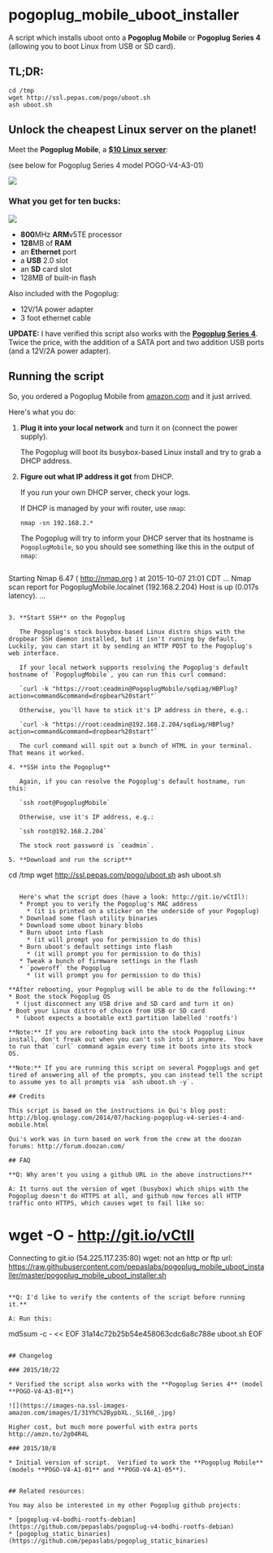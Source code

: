# pogoplug_mobile_uboot_installer
A script which installs uboot onto a **Pogoplug Mobile** or **Pogoplug Series 4** (allowing you to boot Linux from USB or SD card).

## TL;DR:

```
cd /tmp
wget http://ssl.pepas.com/pogo/uboot.sh
ash uboot.sh
```

## Unlock the cheapest Linux server on the planet!

Meet the **Pogoplug Mobile**, a **[$10 Linux server](http://amzn.to/2fEkZEH)**:

(see below for Pogoplug Series 4 model POGO-V4-A3-01)

![](https://raw.githubusercontent.com/pepaslabs/pogoplug_mobile_uboot_installer/master/.github_media/Pogoplug.jpg)

### What you get for ten bucks:

![](https://raw.githubusercontent.com/pepaslabs/pogoplug_mobile_uboot_installer/master/.github_media/Pogoplug_Mobile_Rear.jpg)

* **800**MHz **ARM**v5TE processor
* **128**MB of **RAM**
* an **Ethernet** port
* a **USB** 2.0 slot
* an **SD** card slot
* 128MB of built-in flash

Also included with the Pogoplug:
* 12V/1A power adapter
* 3 foot ethernet cable

**UPDATE:** I have verified this script also works with the **[Pogoplug Series 4](http://amzn.to/2g04R4L)**.  Twice the price, with the addition of a SATA port and two addition USB ports (and a 12V/2A power adapter).

## Running the script

So, you ordered a Pogoplug Mobile from [amazon.com](http://amzn.to/2fEkZEH) and it just arrived.

Here's what you do:

1. **Plug it into your local network** and turn it on (connect the power supply).

   The Pogoplug will boot its busybox-based Linux install and try to grab a DHCP address.

2. **Figure out what IP address it got** from DHCP.

   If you run your own DHCP server, check your logs.
   
   If DHCP is managed by your wifi router, use `nmap`:
   
   `nmap -sn 192.168.2.*`
   
   The Pogoplug will try to inform your DHCP server that its hostname is `PogoplugMobile`, so you should see something like this in the output of `nmap`:
   
   ```
Starting Nmap 6.47 ( http://nmap.org ) at 2015-10-07 21:01 CDT
...
Nmap scan report for PogoplugMobile.localnet (192.168.2.204)
Host is up (0.017s latency).
...
```

3. **Start SSH** on the Pogoplug

   The Pogoplug's stock busybox-based Linux distro ships with the dropbear SSH daemon installed, but it isn't running by default.  Luckily, you can start it by sending an HTTP POST to the Pogoplug's web interface.
   
   If your local network supports resolving the Pogoplug's default hostname of `PogoplugMobile`, you can run this curl command:
   
   `curl -k "https://root:ceadmin@PogoplugMobile/sqdiag/HBPlug?action=command&command=dropbear%20start"`
   
   Otherwise, you'll have to stick it's IP address in there, e.g.:
   
   `curl -k "https://root:ceadmin@192.168.2.204/sqdiag/HBPlug?action=command&command=dropbear%20start"`
   
   The curl command will spit out a bunch of HTML in your terminal.  That means it worked.
   
4. **SSH into the Pogoplug**

   Again, if you can resolve the Pogoplug's default hostname, run this:
   
   `ssh root@PogoplugMobile`
   
   Otherwise, use it's IP address, e.g.:

   `ssh root@192.168.2.204`
   
   The stock root password is `ceadmin`.
   
5. **Download and run the script**

   ```
cd /tmp
wget http://ssl.pepas.com/pogo/uboot.sh
ash uboot.sh
```

   Here's what the script does (have a look: http://git.io/vCtIl):
   * Prompt you to verify the Pogoplug's MAC address
     * (it is printed on a sticker on the underside of your Pogoplug)
   * Download some flash utility binaries
   * Download some uboot binary blobs
   * Burn uboot into flash
     * (it will prompt you for permission to do this)
   * Burn uboot's default settings into flash
     * (it will prompt you for permission to do this)
   * Tweak a bunch of firmware settings in the flash
   * `poweroff` the Pogoplug
     * (it will prompt you for permission to do this)

**After rebooting, your Pogoplug will be able to do the following:**
* Boot the stock Pogoplug OS
  * (just disconnect any USB drive and SD card and turn it on)
* Boot your Linux distro of choice from USB or SD card
  * (uboot expects a bootable ext3 partition labelled 'rootfs')

**Note:** If you are rebooting back into the stock Pogoplug Linux install, don't freak out when you can't ssh into it anymore.  You have to run that `curl` command again every time it boots into its stock OS.

**Note:** If you are running this script on several Pogoplugs and get tired of answering all of the prompts, you can instead tell the script to assume yes to all prompts via `ash uboot.sh -y`.

## Credits

This script is based on the instructions in Qui's blog post: http://blog.qnology.com/2014/07/hacking-pogoplug-v4-series-4-and-mobile.html

Qui's work was in turn based on work from the crew at the doozan forums: http://forum.doozan.com/

## FAQ

**Q: Why aren't you using a github URL in the above instructions?**

A: It turns out the version of wget (busybox) which ships with the Pogoplug doesn't do HTTPS at all, and github now forces all HTTP traffic onto HTTPS, which causes wget to fail like so:

```
# wget -O - http://git.io/vCtIl
Connecting to git.io (54.225.117.235:80)
wget: not an http or ftp url: https://raw.githubusercontent.com/pepaslabs/pogoplug_mobile_uboot_installer/master/pogoplug_mobile_uboot_installer.sh
```

**Q: I'd like to verify the contents of the script before running it.**

A: Run this:

```
md5sum -c - << EOF
31a14c72b25b54e458063cdc6a8c788e  uboot.sh
EOF
```

## Changelog

### 2015/10/22

* Verified the script also works with the **Pogoplug Series 4** (model **POGO-V4-A3-01**)

![](https://images-na.ssl-images-amazon.com/images/I/31YhC%2BypbXL._SL160_.jpg)

Higher cost, but much more powerful with extra ports http://amzn.to/2g04R4L

### 2015/10/8

* Initial version of script.  Verified to work the **Pogoplug Mobile** (models **POGO-V4-A1-01** and **POGO-V4-A1-05**).


## Related resources:

You may also be interested in my other Pogoplug github projects:

* [pogoplug-v4-bodhi-rootfs-debian](https://github.com/pepaslabs/pogoplug-v4-bodhi-rootfs-debian)
* [pogoplug_static_binaries](https://github.com/pepaslabs/pogoplug_static_binaries)
